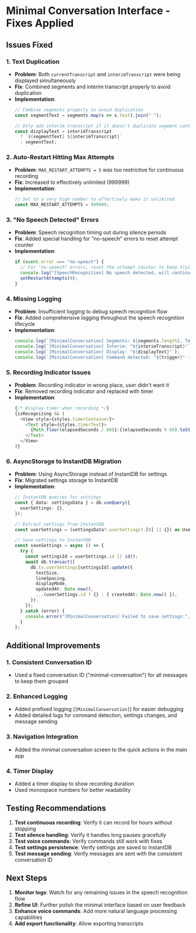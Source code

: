 # Minimal Conversation Interface - Fixes Applied

## Issues Fixed

### 1. Text Duplication
- **Problem**: Both `currentTranscript` and `interimTranscript` were being displayed simultaneously
- **Fix**: Combined segments and interim transcript properly to avoid duplication
- **Implementation**: 
  ```typescript
  // Combine segments properly to avoid duplication
  const segmentText = segments.map(s => s.text).join(" ");
  
  // Only add interim transcript if it doesn't duplicate segment content
  const displayText = interimTranscript 
    ? `${segmentText} ${interimTranscript}` 
    : segmentText;
  ```

### 2. Auto-Restart Hitting Max Attempts
- **Problem**: `MAX_RESTART_ATTEMPTS = 5` was too restrictive for continuous recording
- **Fix**: Increased to effectively unlimited (999999)
- **Implementation**:
  ```typescript
  // Set to a very high number to effectively make it unlimited
  const MAX_RESTART_ATTEMPTS = 999999;
  ```

### 3. "No Speech Detected" Errors
- **Problem**: Speech recognition timing out during silence periods
- **Fix**: Added special handling for "no-speech" errors to reset attempt counter
- **Implementation**:
  ```typescript
  if (event.error === "no-speech") {
    // For "no-speech" errors, reset the attempt counter to keep trying
    console.log("[SpeechRecognition] No speech detected, will continue restarting");
    setRestartAttempts(0);
  }
  ```

### 4. Missing Logging
- **Problem**: Insufficient logging to debug speech recognition flow
- **Fix**: Added comprehensive logging throughout the speech recognition lifecycle
- **Implementation**:
  ```typescript
  console.log(`[MinimalConversation] Segments: ${segments.length}, Text: "${segmentText}"`);
  console.log(`[MinimalConversation] Interim: "${interimTranscript}"`);
  console.log(`[MinimalConversation] Display: "${displayText}"`);
  console.log(`[MinimalConversation] Command detected: "${trigger}" -> ${command.action}`);
  ```

### 5. Recording Indicator Issues
- **Problem**: Recording indicator in wrong place, user didn't want it
- **Fix**: Removed recording indicator and replaced with timer
- **Implementation**:
  ```typescript
  {/* Display timer when recording */}
  {isRecognizing && (
    <View style={styles.timerContainer}>
      <Text style={styles.timerText}>
        {Math.floor(elapsedSeconds / 60)}:{(elapsedSeconds % 60).toString().padStart(2, '0')}
      </Text>
    </View>
  )}
  ```

### 6. AsyncStorage to InstantDB Migration
- **Problem**: Using AsyncStorage instead of InstantDB for settings
- **Fix**: Migrated settings storage to InstantDB
- **Implementation**:
  ```typescript
  // InstantDB queries for settings
  const { data: settingsData } = db.useQuery({
    userSettings: {},
  });
  
  // Extract settings from InstantDB
  const userSettings = (settingsData?.userSettings?.[0] || {}) as UserSetting;
  
  // Save settings to InstantDB
  const saveSettings = async () => {
    try {
      const settingsId = userSettings.id || id();
      await db.transact([
        db.tx.userSettings[settingsId].update({
          textSize,
          lineSpacing,
          displayMode,
          updatedAt: Date.now(),
          ...(userSettings.id ? {} : { createdAt: Date.now() }),
        }),
      ]);
    } catch (error) {
      console.error("[MinimalConversation] Failed to save settings:", error);
    }
  };
  ```

## Additional Improvements

### 1. Consistent Conversation ID
- Used a fixed conversation ID ("minimal-conversation") for all messages to keep them grouped

### 2. Enhanced Logging
- Added prefixed logging (`[MinimalConversation]`) for easier debugging
- Added detailed logs for command detection, settings changes, and message sending

### 3. Navigation Integration
- Added the minimal conversation screen to the quick actions in the main app

### 4. Timer Display
- Added a timer display to show recording duration
- Used monospace numbers for better readability

## Testing Recommendations

1. **Test continuous recording**: Verify it can record for hours without stopping
2. **Test silence handling**: Verify it handles long pauses gracefully
3. **Test voice commands**: Verify commands still work with fixes
4. **Test settings persistence**: Verify settings are saved to InstantDB
5. **Test message sending**: Verify messages are sent with the consistent conversation ID

## Next Steps

1. **Monitor logs**: Watch for any remaining issues in the speech recognition flow
2. **Refine UI**: Further polish the minimal interface based on user feedback
3. **Enhance voice commands**: Add more natural language processing capabilities
4. **Add export functionality**: Allow exporting transcripts